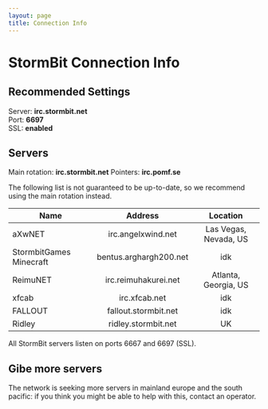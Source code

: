 ```yaml
---
layout: page
title: Connection Info
---
```


# StormBit Connection Info
## Recommended Settings
Server: **irc.stormbit.net**  
Port: **6697**  
SSL: **enabled**

## Servers
Main rotation: **irc.stormbit.net**
Pointers: **irc.pomf.se**


The following list is not guaranteed to be up-to-date, so we recommend using the
main rotation instead.

Name                    | Address                | Location              |
------------------------|:----------------------:|:---------------------:|
aXwNET                  | irc.angelxwind.net     | Las Vegas, Nevada, US |
StormbitGames Minecraft | bentus.arghargh200.net | idk                   |
ReimuNET                | irc.reimuhakurei.net   | Atlanta, Georgia, US  |
xfcab                   | irc.xfcab.net          | idk                   |
FALLOUT                 | fallout.stormbit.net   | idk                   |
Ridley                  | ridley.stormbit.net    | UK                    |

All StormBit servers listen on ports 6667 and 6697 (SSL).

## Gibe more servers
The network is seeking more servers in mainland europe and the south pacific: if
you think you might be able to help with this, contact an operator.
